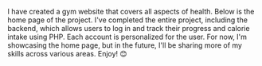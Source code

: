 I have created a gym website that covers all aspects of health. Below is the home page of the project. I've completed the entire project, including the backend, which allows users to log in and track their progress and calorie intake using PHP. Each account is personalized for the user. For now, I'm showcasing the home page, but in the future, I'll be sharing more of my skills across various areas. Enjoy! 😊

